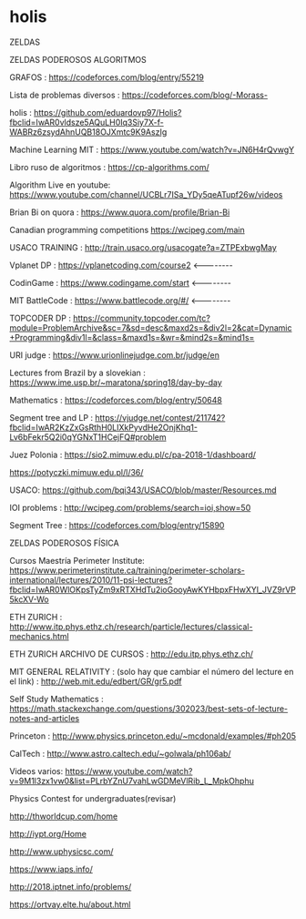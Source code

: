 # holis
ZELDAS




ZELDAS PODEROSOS ALGORITMOS

GRAFOS : https://codeforces.com/blog/entry/55219

Lista de problemas diversos : https://codeforces.com/blog/-Morass-

holis : https://github.com/eduardovp97/Holis?fbclid=IwAR0vldsze5AQuLH0Iq3Siy7X-f-WABRz6zsydAhnUQB18OJXmtc9K9AszIg

Machine Learning MIT : https://www.youtube.com/watch?v=JN6H4rQvwgY

Libro ruso de algoritmos : https://cp-algorithms.com/

Algorithm Live en youtube: https://www.youtube.com/channel/UCBLr7ISa_YDy5qeATupf26w/videos

Brian Bi on quora : https://www.quora.com/profile/Brian-Bi

Canadian programming competitions https://wcipeg.com/main

USACO TRAINING : http://train.usaco.org/usacogate?a=ZTPExbwgMay

Vplanet DP : https://vplanetcoding.com/course2   <--------

CodinGame : https://www.codingame.com/start      <--------

MIT BattleCode : https://www.battlecode.org/#/    <--------

TOPCODER DP :     https://community.topcoder.com/tc?module=ProblemArchive&sc=7&sd=desc&maxd2s=&div2l=2&cat=Dynamic+Programming&div1l=&class=&maxd1s=&wr=&mind2s=&mind1s=

URI judge :  https://www.urionlinejudge.com.br/judge/en

Lectures from Brazil by a slovekian : https://www.ime.usp.br/~maratona/spring18/day-by-day


Mathematics : https://codeforces.com/blog/entry/50648

Segment tree and LP : https://vjudge.net/contest/211742?fbclid=IwAR2KzZxGsRthH0LIXkPyvdHe2OnjKhq1-Lv6bFekr5Q2i0qYGNxT1HCejFQ#problem

Juez Polonia : https://sio2.mimuw.edu.pl/c/pa-2018-1/dashboard/

https://potyczki.mimuw.edu.pl/l/36/

USACO: https://github.com/bqi343/USACO/blob/master/Resources.md

IOI problems : http://wcipeg.com/problems/search=ioi,show=50

Segment Tree : https://codeforces.com/blog/entry/15890

ZELDAS PODEROSOS FÍSICA

Cursos Maestría Perimeter Institute: https://www.perimeterinstitute.ca/training/perimeter-scholars-international/lectures/2010/11-psi-lectures?fbclid=IwAR0WlOKpsTyZm9xRTXHdTu2ioGooyAwKYHbpxFHwXYl_JVZ9rVP5kcXV-Wo

ETH ZURICH : http://www.itp.phys.ethz.ch/research/particle/lectures/classical-mechanics.html

ETH ZURICH ARCHIVO DE CURSOS : http://edu.itp.phys.ethz.ch/

MIT GENERAL RELATIVITY : (solo hay que cambiar el número del lecture en el link) : http://web.mit.edu/edbert/GR/gr5.pdf

Self Study Mathematics : https://math.stackexchange.com/questions/302023/best-sets-of-lecture-notes-and-articles

Princeton : http://www.physics.princeton.edu/~mcdonald/examples/#ph205

CalTech : http://www.astro.caltech.edu/~golwala/ph106ab/

Videos varios: https://www.youtube.com/watch?v=9M1l3zx1vw0&list=PLrbYZnU7vahLwGDMeVlRib_L_MpkOhphu


Physics Contest for undergraduates(revisar)

http://thworldcup.com/home

http://iypt.org/Home

http://www.uphysicsc.com/

https://www.iaps.info/

http://2018.iptnet.info/problems/

https://ortvay.elte.hu/about.html


